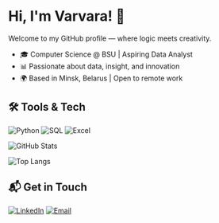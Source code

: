 # Hi, I'm Varvara! 👋
Welcome to my GitHub profile — where logic meets creativity.

- 🎓 Computer Science @ BSU | Aspiring Data Analyst  
- 📊 Passionate about data, insight, and innovation  
- 🌍 Based in Minsk, Belarus | Open to remote work  

## 🛠️ Tools & Tech
![Python](https://img.shields.io/badge/-Python-3776AB?logo=python&logoColor=white&style=flat)
![SQL](https://img.shields.io/badge/-SQL-4479A1?logo=postgresql&logoColor=white&style=flat)
![Excel](https://img.shields.io/badge/-Excel-217346?logo=microsoft-excel&logoColor=white&style=flat)

![GitHub Stats](https://github-readme-stats.vercel.app/api?username=VS000A&show_icons=true&theme=radical)

![Top Langs](https://github-readme-stats.vercel.app/api/top-langs/?username=yourusername&layout=compact)

## 📬 Get in Touch
[![LinkedIn](https://img.shields.io/badge/-LinkedIn-0A66C2?logo=linkedin&logoColor=white)](https://linkedin.com/in/varvarashepko)
[![Email](https://img.shields.io/badge/-Email-D14836?logo=gmail&logoColor=white)](varya.shepko@gmail.com)
